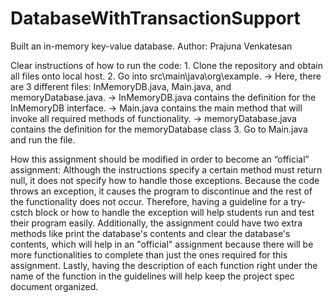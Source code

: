 # DatabaseWithTransactionSupport
Built an in-memory key-value database.
Author: Prajuna Venkatesan 

Clear instructions of how to run the code: 
    1. Clone the repository and obtain all files onto local host. 
    2. Go into src\main\java\org\example. 
        -> Here, there are 3 different files: InMemoryDB.java, Main.java, and memoryDatabase.java. 
        -> InMemoryDB.java contains the definition for the InMemoryDB interface.
        -> Main.java contains the main method that will invoke all required methods of functionality. 
        -> memoryDatabase.java contains the definition for the memoryDatabase class
    3. Go to Main.java and run the file. 
    
How this assignment should be modified in order to become an “official” assignment: 
    Although the instructions specify a certain method must return null, it does not specify how to handle those exceptions. Because the code throws an exception, it causes the program to discontinue and the rest of the functionality does not occur. Therefore, having a guideline for a try-cstch block or how to handle the exception will help students run and test their program easily. Additionally, the assignment could have two extra methods like print the database's contents and clear the database's contents, which will help in an "official" assignment because there will be more functionalities to complete than just the ones required for this assignment. Lastly, having the description of each function right under the name of the function in the guidelines will help keep the project spec document organized. 
